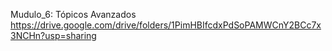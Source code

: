 Mudulo_6: Tópicos Avanzados
https://drive.google.com/drive/folders/1PimHBIfcdxPdSoPAMWCnY2BCc7x3NCHn?usp=sharing
